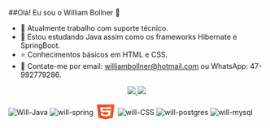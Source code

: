 ##Olá! Eu sou o William Bollner 👋

- 🔭 Atualmente trabalho com suporte técnico.
- 🌱 Estou estudando Java assim como os frameworks Hibernate e SpringBoot.
- ⭐ Conhecimentos básicos em HTML e CSS.
- 💬 Contate-me por email: williambollner@hotmail.com ou WhatsApp: 47-992779286.

<div align="center">
    <a href="https://github.com/WilliamBollner">
        <img height="180em"
            src="https://github-readme-stats.vercel.app/api?username=WilliamBollner&show_icons=true&theme=tokyonight&include_all_commits=true&count_private=true" />
        <img height="180em"
            src="https://github-readme-stats.vercel.app/api/top-langs/?username=WilliamBollner&layout=compact&langs_count=7&theme=tokyonight" />
    </a>
</div>
<div style="display: inline_block"><br>
    <img align="center" alt="Will-Java" height="30" width="40"
        src="https://cdn.jsdelivr.net/gh/devicons/devicon/icons/java/java-original-wordmark.svg">
    <img align="center" alt="will-spring" height="30" width="40"
        src="https://cdn.jsdelivr.net/gh/devicons/devicon/icons/spring/spring-original.svg">
    <img align="center" alt="will-HTML" height="30" width="40"
        src="https://raw.githubusercontent.com/devicons/devicon/master/icons/html5/html5-original.svg">
    <img align="center" alt="will-CSS" height="30" width="40"
        src="https://cdn.jsdelivr.net/gh/devicons/devicon/icons/css3/css3-plain-wordmark.svg">
    <img align="center" alt="will-postgres" height="30" width="40"
        src="https://cdn.jsdelivr.net/gh/devicons/devicon/icons/postgresql/postgresql-original.svg">
    <img align="center" alt="will-mysql" height="30" width="40"
        src="https://cdn.jsdelivr.net/gh/devicons/devicon/icons/mysql/mysql-original.svg">
</div>
